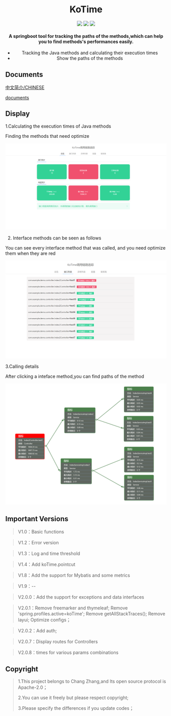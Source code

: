 <div align="center">
    <h1 >KoTime</h1> 
</div>


<div align="center">
    <img src='https://shields.io/badge/version-2.0.9-green.svg'>
    <img src='https://shields.io/badge/author-Chang Zhang-dbab09.svg'>
    <img src='https://shields.io/badge/dependencies-Spring|Java JWT|aspectjweaver|tomcat|UIKit-r.svg'>
    <h4>A springboot tool for tracking the paths of the methods,which can help you to find methods's performances easily.</h4>
        <ul>
            <li>Tracking the Java methods and calculating their execution times</li>
            <li>Show the paths of the methods</li>
        </ul>
</div>


## Documents

[中文简介/CHINESE](README.md)

[documents](http://kotimedoc.langpy.cn/)



## Display

1.Calculating the execution times of Java methods

Finding the methods that need optimize

![输入图片说明](docs/v201/zl.png)

2. Interface methods can be seen as follows

You can see every interface method that was called, and you need optimize them when they are red

![输入图片说明](docs/v201/apis.png)

3.Calling details

After clicking a inteface method,you can find paths of the method

![输入图片说明](docs/v203/ff.png)

## Important Versions

> V1.0：Basic functions

> V1.2：Error version

> V1.3：Log and time threshold

> V1.4：Add koTime.pointcut


> V1.8：Add the support for Mybatis and some metrics

> V1.9：--

> V2.0.0：Add the support for exceptions and data interfaces

> V2.0.1：Remove freemarker and thymeleaf;
          Remove 'spring.profiles.active=koTime';
          Remove getAllStackTraces();
          Remove layui;
          Optimize configs；

> V2.0.2：Add auth;


> V2.0.7：Display routes for Controllers

> V2.0.8：times for various params combinations


## Copyright

> 1.This project belongs to Chang Zhang,and Its open source protocol is Apache-2.0；
>
> 2.You can use it freely  but please respect copyright;
>
> 3.Please specify the differences if you update codes；
>




